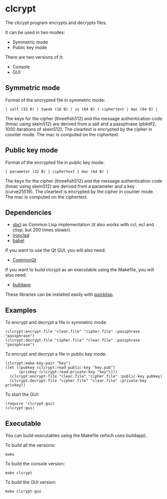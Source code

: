 # clcrypt

The clcrypt program encrypts and decrypts files.

It can be used in two modes:

* Symmetric mode
* Public key mode

There are two versions of it:

* Console
* GUI

## Symmetric mode

Format of the encrypted file in symmetric mode:

    | salt (32 B) | tweak (16 B) | iv (64 B) | ciphertext | mac (64 B) |

The keys for the cipher (threefish512) and the message authentication
code (hmac using skein512) are derived from a salt and a
passphrase (pbkdf2, 1000 iterations of skein512).
The cleartext is encrypted by the cipher in counter mode.
The mac is computed on the ciphertext.

## Public key mode

Format of the encrypted file in public key mode:

    | parameter (32 B) | ciphertext | mac (64 B) |

The keys for the cipher (threefish512) and the message authentication
code (hmac using skein512) are derived from a parameter and a
key (curve25519).
The cleartext is encrypted by the cipher in counter mode.
The mac is computed on the ciphertext.

## Dependencies

* [sbcl](http://www.sbcl.org/) as Common Lisp implementation (it also works
with ccl, ecl and clisp, but 200 times slower).
* [ironclad](http://cliki.net/Ironclad)
* [babel](http://www.cliki.net/Babel)

If you want to use the Qt GUI, you will also need:

* [CommonQt](http://common-lisp.net/project/commonqt)

If you want to build clcrypt as an executable using the Makefile, you will
also need:

* [buildapp](http://www.cliki.net/Buildapp)

These libraries can be installed easily with [quicklisp](http://www.quicklisp.org).

## Examples

To encrypt and decrypt a file in symmetric mode:

    (clcrypt:encrypt-file "clear.file" "cipher.file" :passphrase "passphrase")
    (clcrypt:decrypt-file "cipher.file" "clear.file" :passphrase "passphrase")

To encrypt and decrypt a file in public key mode:

    (clcrypt:make-key-pair "key")
    (let ((pubkey (clcrypt:read-public-key "key.pub")
          (privkey (clcrypt:read-private-key "key"))))
      (clcrypt:encrypt-file "clear.file" "cipher.file" :public-key pubkey)
      (clcrypt:decrypt-file "cipher.file" "clear.file" :private-key privkey))

To start the GUI:

    (require 'clcrypt-gui)
    (clcrypt:gui)

## Executable

You can build executables using the Makefile (which uses buildapp).

To build all the versions:

    make

To build the console version:

    make clcrypt

To build the GUI version:

    make clcrypt-gui
